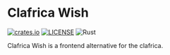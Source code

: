 # Clafrica Wish

[![crates.io](https://img.shields.io/crates/v/clafrica-wish.svg)](https://crates.io/crates/clafrica-wish)
[![LICENSE](https://img.shields.io/crates/l/clafrica-wish.svg)](https://github.com/pythonbrad/clafrica-wish/blob/main/LICENSE)
![Rust](https://github.com/pythonbrad/clafrica-wish/workflows/Rust/badge.svg)

Clafrica Wish is a frontend alternative for the clafrica.